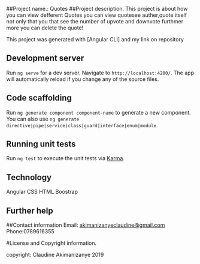 

##Project name.: Quotes
##Project description. 
This  project is about how you can view defferent Quotes  you can view   quotesee auther,quote itself not only that you that see the number of upvote and downvote furthmer more you can delete the quote!

This project was generated with [Angular CLI] and my link on  repository 

## Development server

Run `ng serve` for a dev server. Navigate to `http://localhost:4200/`. The app will automatically reload if you change any of the source files.

## Code scaffolding

Run `ng generate component component-name` to generate a new component. You can also use `ng generate directive|pipe|service|class|guard|interface|enum|module`.

## Running unit tests

Run `ng test` to execute the unit tests via [Karma](https://AKIMANIZANYE.github.io).
## Technology 
Angular
CSS
HTML
Boostrap
## Further help


##Contact information
Email: akimanizanyeclaudine@gmail.com Phone:0789616355

#License and Copyright information.

copyright: Claudine Akimanizanye 2019
